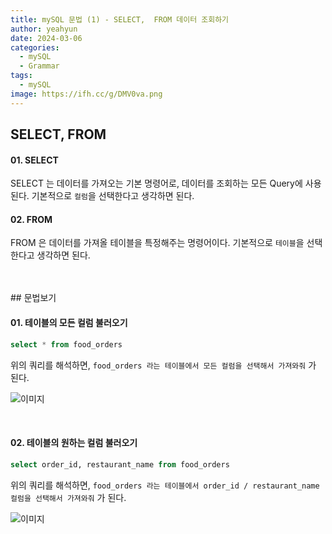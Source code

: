 ```yaml
---
title: mySQL 문법 (1) - SELECT,  FROM 데이터 조회하기
author: yeahyun
date: 2024-03-06
categories:
  - mySQL
  - Grammar
tags:
  - mySQL
image: https://ifh.cc/g/DMV0va.png
---
```

SELECT, FROM
---
#### 01. SELECT

SELECT 는 데이터를 가져오는 기본 명령어로, 데이터를 조회하는 모든 Query에 사용된다.
기본적으로 `컬럼`을 선택한다고 생각하면 된다.
<br>

#### 02. FROM

FROM 은 데이터를 가져올 테이블을 특정해주는 명령어이다.
기본적으로 `테이블`을 선택한다고 생각하면 된다.


<br>
<br>
## 문법보기

#### 01. 테이블의 모든 컬럼 불러오기

```sql
select * from food_orders
```

위의 쿼리를 해석하면, `food_orders 라는 테이블에서 모든 컬럼을 선택해서 가져와줘` 가 된다.

![이미지](https://ifh.cc/g/TDTm3v.jpg)

<br>

#### 02. 테이블의 원하는 컬럼 불러오기

```sql
select order_id, restaurant_name from food_orders
```

위의 쿼리를 해석하면, `food_orders 라는 테이블에서 order_id / restaurant_name 컬럼을 선택해서 가져와줘` 가 된다.

![이미지](https://ifh.cc/g/rhN5p3.png)